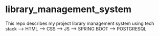 # library_management_system
This repo describes my project library management system using tech stack 
--> HTML
--> CSS
--> JS
--> SPRING BOOT
--> POSTGRESQL
